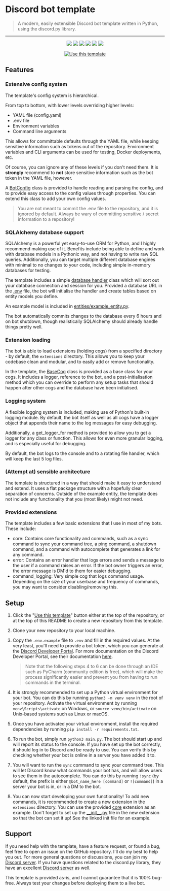 # Discord bot template

> A modern, easily extensible Discord bot template written in Python, using the discord.py library.

---
<p align="center">
  <a href="https://discord.gg/8PJeFeMCsu"><img src="https://img.shields.io/discord/1279890091711398130?logo=discord"></a>
  <a href="https://github.com/MaxWasUnavailable/DiscordPyBotTemplate/releases"><img src="https://img.shields.io/github/v/release/MaxWasUnavailable/DiscordPyBotTemplate"></a>
  <a href="https://github.com/MaxWasUnavailable/DiscordPyBotTemplate/commits/master/"><img src="https://img.shields.io/github/commits-since/MaxWasUnavailable/DiscordPyBotTemplate/latest"></a>
  <a href="https://github.com/MaxWasUnavailable/DiscordPyBotTemplate/commits/master/"><img src="https://img.shields.io/github/last-commit/MaxWasUnavailable/DiscordPyBotTemplate"></a>
  <a href="https://github.com/MaxWasUnavailable/DiscordPyBotTemplate/blob/master/LICENSE"><img src="https://img.shields.io/github/license/MaxWasUnavailable/DiscordPyBotTemplate"></a>
  <a href="https://github.com/MaxWasUnavailable/DiscordPyBotTemplate/fork"><img src="https://img.shields.io/github/forks/MaxWasUnavailable/DiscordPyBotTemplate"></a>
</p>

<p align="center">
  <a href="https://github.com/new?template_name=DiscordPyBotTemplate&template_owner=MaxWasUnavailable">
    <img src="https://img.shields.io/badge/Use this template-29903b?style=for-the-badge&logo=github" alt="Use this template">
  </a>
</p>

## Features

### Extensive config system

The template's config system is hierarchical.

From top to bottom, with lower levels overriding higher levels:

- YAML file (config.yaml)
- .env file
- Environment variables
- Command line arguments

This allows for committable defaults through the YAML file, while keeping sensitive information such as tokens out of
the repository. Environment variables and CLI arguments can be used for testing, Docker deployments, etc.

Of course, you can ignore any of these levels if you don't need them. It is **strongly** recommend to __not__ store
sensitive information such as the bot token in the YAML file, however.

A [BotConfig](core/config.py) class is provided to handle reading and parsing the config, and to provide easy access to
the config values through properties. You can extend this class to add your own config values.

> You are not meant to commit the .env file to the repository, and it is ignored by default. Always be wary of
> committing sensitive / secret information to a repository!

### SQLAlchemy database support

SQLAlchemy is a powerful yet easy-to-use ORM for Python, and I highly recommend making use of it. Benefits include
being able to define and work with database models in a Pythonic way, and not having to write raw SQL queries.
Additionally, you can target multiple different database engines with minimal to no changes to your code, including
simple in-memory databases for testing.

The template includes a simple [database handler](database/database_handler.py) class which will sort out your database
connection and session for you.
Provided a database URL in the [.env](.env.example) file, the bot will initialise the handler and create tables based on
entity models you define.

An example model is included in [entities/example_entity.py](entities/example_entity.py).

The bot automatically commits changes to the database every 6 hours and on bot shutdown, though realistically SQLAlchemy
should already handle things pretty well.

### Extension loading

The bot is able to load extensions (holding cogs) from a specified directory - by default, the `extensions` directory.
This allows you to keep your codebase clean and modular, and to easily add or remove functionality.

In the template, the [BaseCog](base/base_cog.py) class is provided as a base class for your cogs. It includes a logger,
reference to the bot, and a post-initialisation method which you can override to perform any setup tasks that should
happen after other cogs and the database have been initialised.

### Logging system

A flexible logging system is included, making use of Python's built-in logging module. By default, the bot itself as
well as all cogs have a logger object that appends their name to the log messages for easy debugging.

Additionally, a get_logger_for method is provided to allow you to get a logger for any class or function. This allows
for even more granular logging, and is especially useful for debugging.

By default, the bot logs to the console and to a rotating file handler, which will keep the last 5 log files.

### (Attempt at) sensible architecture

The template is structured in a way that should make it easy to understand and extend. It uses a flat package structure
with a hopefully clear separation of concerns. Outside of the example entity, the template does not include any
functionality that you (most likely) might not need.

### Provided extensions

The template includes a few basic extensions that I use in most of my bots. These include:

- core: Contains core functionality and commands, such as a sync command to sync your command tree, a ping command, a
  shutdown command, and a command with autocomplete that generates a link for any command.
- error: Contains an error handler that logs errors and sends a message to the user if a command raises an error. If the
  bot owner triggers an error, the error message is DM'd to them for easier debugging.
- command_logging: Very simple cog that logs command usage. Depending on the size of your userbase and frequency of
  commands, you may want to consider disabling/removing this.

## Setup

1. Click the
   "[Use this template](https://github.com/new?template_name=DiscordPyBotTemplate&template_owner=MaxWasUnavailable)"
   button either at the top of the repository, or at the top of this README to create a new repository from this
   template.
2. Clone your new repository to your local machine.
3. Copy the `.env.example` file to `.env` and fill in the required values. At the very least, you'll need to provide a
   bot token, which you can generate at the [Discord Developer Portal](https://discord.com/developers/applications).
   For more documentation on the Discord Developer Portal, see their documentation
   [here](https://discord.com/developers/docs/intro).

   > Note that the following steps 4 to 6 can be done through an IDE such as PyCharm (community edition is free), which
   > will make the process significantly easier and prevent you from having to run commands in the terminal.

4. It is strongly recommended to set up a Python virtual environment for your bot. You can do this by running
   `python3 -m venv venv` in the root of your repository. Activate the virtual environment by running
   `venv\Scripts\activate` on Windows, or `source venv/bin/activate` on Unix-based systems such as Linux or macOS.
5. Once you have activated your virtual environment, install the required dependencies by running
   `pip install -r requirements.txt`.
6. To run the bot, simply run `python3 main.py`. The bot should start up and will report its status to the console. If
   you have set up the bot correctly, it should log in to Discord and be ready to use. You can verify this by checking
   whether your bot is online in a server you have added it to.
7. You will want to run the `sync` command to sync your command tree. This will let Discord know what commands your bot
   has, and will allow users to see them in the autocomplete. You can do this by running `!sync` (by default, the prefix
   is either `@bot_name_here [command]` or `![command]`) in a server your bot is in, or in a DM to the bot.
8. You can now start developing your own functionality! To add new commands, it is recommended to create a new
   extension in the `extensions` directory. You can use the provided [core](extensions/core) extension as an example.
   Don't forget to set up the [\_\_init\_\_.py](extensions/core/__init__.py) file in the new extension so that the bot
   can set it up! See the linked init file for an example.

## Support

If you need help with the template, have a feature request, or found a bug, feel free to open an issue on the GitHub
repository. I'll do my best to help you out. For more general questions or discussions, you can join my
[Discord server](https://discord.gg/8PJeFeMCsu). If you have questions related to the discord.py library, they have an
excellent [Discord server](https://discord.gg/r3sSKJJ) as well.

This template is provided as-is, and I cannot guarantee that it is 100% bug-free. Always test your changes before
deploying them to a live bot.